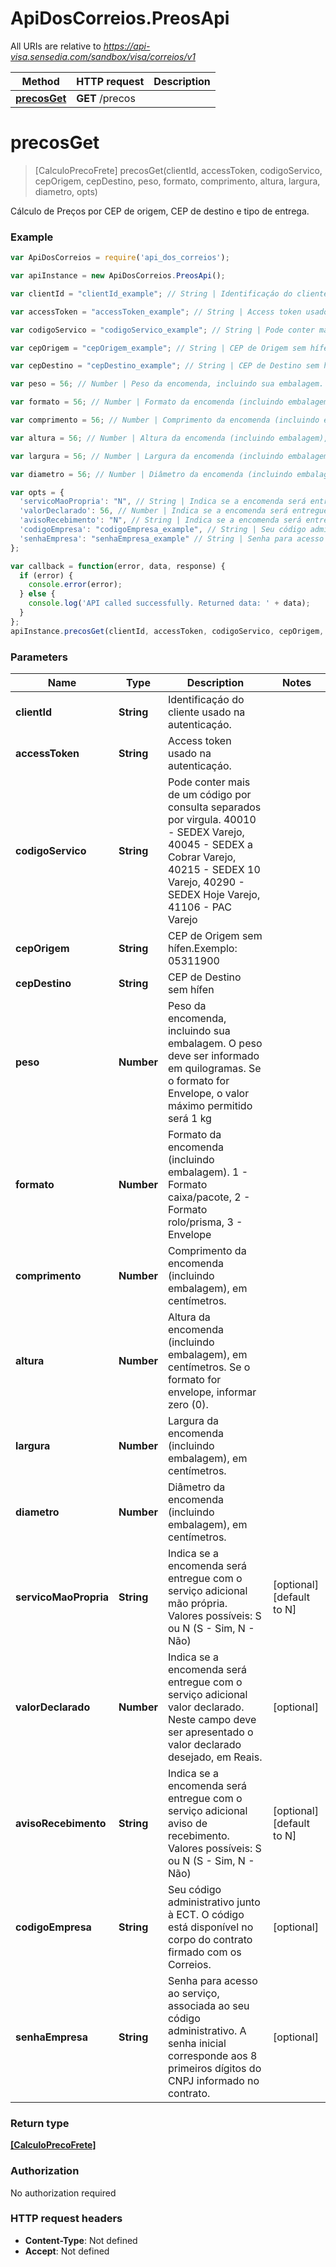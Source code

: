 # ApiDosCorreios.PreosApi

All URIs are relative to *https://api-visa.sensedia.com/sandbox/visa/correios/v1*

Method | HTTP request | Description
------------- | ------------- | -------------
[**precosGet**](PreosApi.md#precosGet) | **GET** /precos | 


<a name="precosGet"></a>
# **precosGet**
> [CalculoPrecoFrete] precosGet(clientId, accessToken, codigoServico, cepOrigem, cepDestino, peso, formato, comprimento, altura, largura, diametro, opts)



Cálculo de Preços por CEP de origem, CEP de destino e tipo de entrega.

### Example
```javascript
var ApiDosCorreios = require('api_dos_correios');

var apiInstance = new ApiDosCorreios.PreosApi();

var clientId = "clientId_example"; // String | Identificaçáo do cliente usado na autenticaçáo.

var accessToken = "accessToken_example"; // String | Access token usado na autenticaçáo.

var codigoServico = "codigoServico_example"; // String | Pode conter mais de um código por consulta separados por virgula. 40010 - SEDEX Varejo, 40045 - SEDEX a Cobrar Varejo, 40215 - SEDEX 10 Varejo, 40290 - SEDEX Hoje Varejo, 41106 - PAC Varejo

var cepOrigem = "cepOrigem_example"; // String | CEP de Origem sem hífen.Exemplo: 05311900

var cepDestino = "cepDestino_example"; // String | CEP de Destino sem hífen

var peso = 56; // Number | Peso da encomenda, incluindo sua embalagem. O peso deve ser informado em quilogramas. Se o formato for Envelope, o valor máximo permitido será 1 kg

var formato = 56; // Number | Formato da encomenda (incluindo embalagem). 1 - Formato caixa/pacote, 2 - Formato rolo/prisma, 3 - Envelope

var comprimento = 56; // Number | Comprimento da encomenda (incluindo embalagem), em centímetros.

var altura = 56; // Number | Altura da encomenda (incluindo embalagem), em centímetros. Se o formato for envelope, informar zero (0).

var largura = 56; // Number | Largura da encomenda (incluindo embalagem), em centímetros.

var diametro = 56; // Number | Diâmetro da encomenda (incluindo embalagem), em centímetros.

var opts = { 
  'servicoMaoPropria': "N", // String | Indica se a encomenda será entregue com o serviço adicional mão própria. Valores possíveis: S ou N (S - Sim, N - Não)
  'valorDeclarado': 56, // Number | Indica se a encomenda será entregue com o serviço adicional valor declarado. Neste campo deve ser apresentado o valor declarado desejado, em Reais.
  'avisoRecebimento': "N", // String | Indica se a encomenda será entregue com o serviço adicional aviso de recebimento. Valores possíveis: S ou N (S - Sim, N - Não)
  'codigoEmpresa': "codigoEmpresa_example", // String | Seu código administrativo junto à ECT. O código está disponível no corpo do contrato firmado com os Correios.
  'senhaEmpresa': "senhaEmpresa_example" // String | Senha para acesso ao serviço, associada ao seu código administrativo. A senha inicial corresponde aos 8 primeiros dígitos do CNPJ informado no contrato.
};

var callback = function(error, data, response) {
  if (error) {
    console.error(error);
  } else {
    console.log('API called successfully. Returned data: ' + data);
  }
};
apiInstance.precosGet(clientId, accessToken, codigoServico, cepOrigem, cepDestino, peso, formato, comprimento, altura, largura, diametro, opts, callback);
```

### Parameters

Name | Type | Description  | Notes
------------- | ------------- | ------------- | -------------
 **clientId** | **String**| Identificaçáo do cliente usado na autenticaçáo. | 
 **accessToken** | **String**| Access token usado na autenticaçáo. | 
 **codigoServico** | **String**| Pode conter mais de um código por consulta separados por virgula. 40010 - SEDEX Varejo, 40045 - SEDEX a Cobrar Varejo, 40215 - SEDEX 10 Varejo, 40290 - SEDEX Hoje Varejo, 41106 - PAC Varejo | 
 **cepOrigem** | **String**| CEP de Origem sem hífen.Exemplo: 05311900 | 
 **cepDestino** | **String**| CEP de Destino sem hífen | 
 **peso** | **Number**| Peso da encomenda, incluindo sua embalagem. O peso deve ser informado em quilogramas. Se o formato for Envelope, o valor máximo permitido será 1 kg | 
 **formato** | **Number**| Formato da encomenda (incluindo embalagem). 1 - Formato caixa/pacote, 2 - Formato rolo/prisma, 3 - Envelope | 
 **comprimento** | **Number**| Comprimento da encomenda (incluindo embalagem), em centímetros. | 
 **altura** | **Number**| Altura da encomenda (incluindo embalagem), em centímetros. Se o formato for envelope, informar zero (0). | 
 **largura** | **Number**| Largura da encomenda (incluindo embalagem), em centímetros. | 
 **diametro** | **Number**| Diâmetro da encomenda (incluindo embalagem), em centímetros. | 
 **servicoMaoPropria** | **String**| Indica se a encomenda será entregue com o serviço adicional mão própria. Valores possíveis: S ou N (S - Sim, N - Não) | [optional] [default to N]
 **valorDeclarado** | **Number**| Indica se a encomenda será entregue com o serviço adicional valor declarado. Neste campo deve ser apresentado o valor declarado desejado, em Reais. | [optional] 
 **avisoRecebimento** | **String**| Indica se a encomenda será entregue com o serviço adicional aviso de recebimento. Valores possíveis: S ou N (S - Sim, N - Não) | [optional] [default to N]
 **codigoEmpresa** | **String**| Seu código administrativo junto à ECT. O código está disponível no corpo do contrato firmado com os Correios. | [optional] 
 **senhaEmpresa** | **String**| Senha para acesso ao serviço, associada ao seu código administrativo. A senha inicial corresponde aos 8 primeiros dígitos do CNPJ informado no contrato. | [optional] 

### Return type

[**[CalculoPrecoFrete]**](CalculoPrecoFrete.md)

### Authorization

No authorization required

### HTTP request headers

 - **Content-Type**: Not defined
 - **Accept**: Not defined


